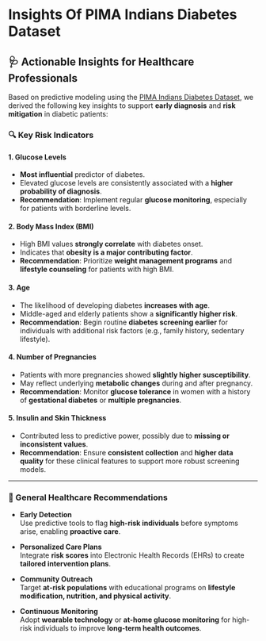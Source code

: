 # Insights Of PIMA Indians Diabetes Dataset

## 🩺 Actionable Insights for Healthcare Professionals

Based on predictive modeling using the [PIMA Indians Diabetes Dataset](https://www.kaggle.com/datasets/uciml/pima-indians-diabetes-database), we derived the following key insights to support **early diagnosis** and **risk mitigation** in diabetic patients:

### 🔍 Key Risk Indicators

#### **1. Glucose Levels**
- **Most influential** predictor of diabetes.
- Elevated glucose levels are consistently associated with a **higher probability of diagnosis**.
- **Recommendation**: Implement regular **glucose monitoring**, especially for patients with borderline levels.

#### **2. Body Mass Index (BMI)**
- High BMI values **strongly correlate** with diabetes onset.
- Indicates that **obesity is a major contributing factor**.
- **Recommendation**: Prioritize **weight management programs** and **lifestyle counseling** for patients with high BMI.

#### **3. Age**
- The likelihood of developing diabetes **increases with age**.
- Middle-aged and elderly patients show a **significantly higher risk**.
- **Recommendation**: Begin routine **diabetes screening earlier** for individuals with additional risk factors (e.g., family history, sedentary lifestyle).

#### **4. Number of Pregnancies**
- Patients with more pregnancies showed **slightly higher susceptibility**.
- May reflect underlying **metabolic changes** during and after pregnancy.
- **Recommendation**: Monitor **glucose tolerance** in women with a history of **gestational diabetes** or **multiple pregnancies**.

#### **5. Insulin and Skin Thickness**
- Contributed less to predictive power, possibly due to **missing or inconsistent values**.
- **Recommendation**: Ensure **consistent collection** and **higher data quality** for these clinical features to support more robust screening models.

---

### 🧠 General Healthcare Recommendations

- **Early Detection**  
  Use predictive tools to flag **high-risk individuals** before symptoms arise, enabling **proactive care**.

- **Personalized Care Plans**  
  Integrate **risk scores** into Electronic Health Records (EHRs) to create **tailored intervention plans**.

- **Community Outreach**  
  Target **at-risk populations** with educational programs on **lifestyle modification, nutrition, and physical activity**.

- **Continuous Monitoring**  
  Adopt **wearable technology** or **at-home glucose monitoring** for high-risk individuals to improve **long-term health outcomes**.
